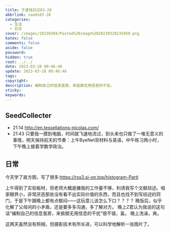 ```yaml
---
title: 子虚栈日记03-28
abbrlink: sands03-28
categories:
  - 生活
  - 日志
cover: /images/20230304/Pasted%20image%2020230328235050.png
katex: false
comments: false
aside: false
password: 
hidden: true
root: ../../
date: 2023-03-28 09:46:48
update: 2023-03-28 09:46:48
tags:
copyright:
description: 编制自己的信息茧房，来抵御无用信息的干扰。
sticky:
keywords:
---
```


## SeedCollecter
- 21:14 http://en.tessellations-nicolas.com/
- 21:43 只要我一摸到电脑，时间就飞速地流过，到头来也只做了一堆无意义的事情，明天保持前天的节奏：上午ByeNet背材料与英语，中午练习两小时，下午晚上接着学数学政治。


## 日常
今天学了直方图，写了很多:https://rss3.si-on.top/histogram-PartI

上午得到了实验板材，但老师大概是嫌我的工作量不够，利诱我写个文献综述。咱家眼界小，非常厌恶那些没有看不出实际价值的东西，而且也找不到写综述的窍门，于是下午跟晚上都有点郁闷——这玩意儿该怎么下口？？？？
晚饭后，似乎化解了父母间的小矛盾，还是要多多沟通，多了解对方。
晚上Z君认为我说的这句话“编制自己的信息茧房，来抵御无用信息的干扰”很不错，喜。
晚上洗澡，爽。

这两天虽然没有照相，但摄影技术有所长进，可以科学地解析一张图片了。
